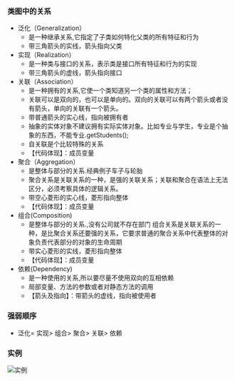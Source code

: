 ### 类图中的关系

* 泛化（Generalization）
  * 是一种继承关系,它指定了子类如何特化父类的所有特征和行为
  * 带三角箭头的实线，箭头指向父类
* 实现（Realization）
  * 是一种类与接口的关系，表示类是接口所有特征和行为的实现
  * 带三角箭头的虚线，箭头指向接口
* 关联（Association）
  * 是一种拥有的关系,它使一个类知道另一个类的属性和方法；
  * 关联可以是双向的，也可以是单向的。双向的关联可以有两个箭头或者没有箭头，单向的关联有一个箭头。
  * 带普通箭头的实心线，指向被拥有者
  * 抽象的实体对象不建议拥有实际实体对象。比如专业与学生，专业是个抽象的东西，不能专业.getStudents();
  * 自关联是个比较特殊的关系
  * 【代码体现】：成员变量
* 聚合（Aggregation）
  * 是整体与部分的关系.经典例子车子与轮胎
  * 聚合关系是关联关系的一种，是强的关联关系；关联和聚合在语法上无法区分，必须考察具体的逻辑关系。
  * 带空心菱形的实心线，菱形指向整体
  * 【代码体现】：成员变量
* 组合(Composition)
  * 是整体与部分的关系.,没有公司就不存在部门      组合关系是关联关系的一种，是比聚合关系还要强的关系，它要求普通的聚合关系中代表整体的对象负责代表部分的对象的生命周期
  * 带实心菱形的实线，菱形指向整体
  * 【代码体现】：成员变量
* 依赖(Dependency)
  * 是一种使用的关系,所以要尽量不使用双向的互相依赖
  * 局部变量、方法的参数或者对静态方法的调用
  * 【箭头及指向】：带箭头的虚线，指向被使用者


### 强弱顺序

  * 泛化= 实现> 组合> 聚合> 关联> 依赖

### 实例

![实例](http://img3.tbcdn.cn/5476e8b07b923/TB1JmdSKXXXXXcSXpXXXXXXXXXX)
